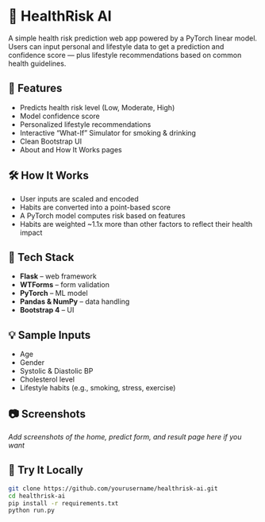 # 🧠 HealthRisk AI

A simple health risk prediction web app powered by a PyTorch linear model. Users can input personal and lifestyle data to get a prediction and confidence score — plus lifestyle recommendations based on common health guidelines.

## 🚀 Features

- Predicts health risk level (Low, Moderate, High)
- Model confidence score
- Personalized lifestyle recommendations
- Interactive “What-If” Simulator for smoking & drinking
- Clean Bootstrap UI
- About and How It Works pages

## 🛠 How It Works

- User inputs are scaled and encoded
- Habits are converted into a point-based score
- A PyTorch model computes risk based on features
- Habits are weighted ~1.1x more than other factors to reflect their health impact

## 🧪 Tech Stack

- **Flask** – web framework
- **WTForms** – form validation
- **PyTorch** – ML model
- **Pandas & NumPy** – data handling
- **Bootstrap 4** – UI

## 💡 Sample Inputs

- Age
- Gender
- Systolic & Diastolic BP
- Cholesterol level
- Lifestyle habits (e.g., smoking, stress, exercise)

## 📷 Screenshots

*Add screenshots of the home, predict form, and result page here if you want*

## 🧵 Try It Locally

```bash
git clone https://github.com/yourusername/healthrisk-ai.git
cd healthrisk-ai
pip install -r requirements.txt
python run.py

